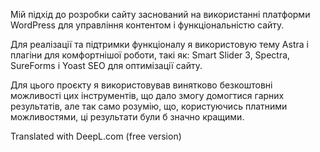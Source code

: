 Мій підхід до розробки сайту заснований на використанні платформи WordPress для управління контентом і функціональністю сайту. 

Для реалізації та підтримки функціоналу я використовую тему Astra і плагіни для комфортнішої роботи, такі як: Smart Slider 3, Spectra, SureForms і Yoast SEO для оптимізації сайту. 

Для цього проєкту я використовував винятково безкоштовні можливості цих інструментів, що дало змогу домогтися гарних результатів, але так само розумію, що, користуючись платними можливостями, ці результати були б значно кращими.

Translated with DeepL.com (free version)